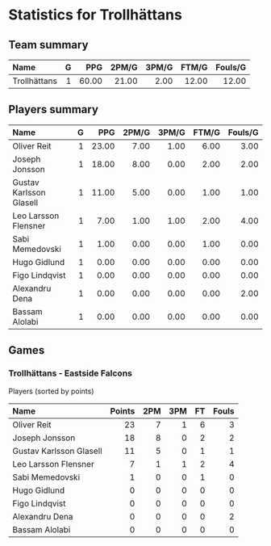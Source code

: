 # Statistics for Trollhättans

## Team summary

| Name | G | PPG | 2PM/G | 3PM/G | FTM/G | Fouls/G |
|:-----|--:|----:|------:|------:|------:|--------:|
| Trollhättans | 1 | 60.00 | 21.00 | 2.00 | 12.00 | 12.00 |

## Players summary

| Name | G | PPG | 2PM/G | 3PM/G | FTM/G | Fouls/G |
|:-----|--:|----:|------:|------:|------:|--------:|
| Oliver Reit | 1 | 23.00 | 7.00 | 1.00 | 6.00 | 3.00 |
| Joseph Jonsson | 1 | 18.00 | 8.00 | 0.00 | 2.00 | 2.00 |
| Gustav Karlsson Glasell | 1 | 11.00 | 5.00 | 0.00 | 1.00 | 1.00 |
| Leo Larsson Flensner | 1 | 7.00 | 1.00 | 1.00 | 2.00 | 4.00 |
| Sabi Memedovski | 1 | 1.00 | 0.00 | 0.00 | 1.00 | 0.00 |
| Hugo Gidlund | 1 | 0.00 | 0.00 | 0.00 | 0.00 | 0.00 |
| Figo Lindqvist | 1 | 0.00 | 0.00 | 0.00 | 0.00 | 0.00 |
| Alexandru Dena | 1 | 0.00 | 0.00 | 0.00 | 0.00 | 2.00 |
| Bassam Alolabi | 1 | 0.00 | 0.00 | 0.00 | 0.00 | 0.00 |

## Games

### Trollhättans - Eastside Falcons

Players (sorted by points)

| Name | Points | 2PM | 3PM | FT | Fouls |
|:-----|-------:|----:|----:|---:|------:|
| Oliver Reit | 23 |  7 |  1 |  6 |  3 |
| Joseph Jonsson | 18 |  8 |  0 |  2 |  2 |
| Gustav Karlsson Glasell | 11 |  5 |  0 |  1 |  1 |
| Leo Larsson Flensner |  7 |  1 |  1 |  2 |  4 |
| Sabi Memedovski |  1 |  0 |  0 |  1 |  0 |
| Hugo Gidlund |  0 |  0 |  0 |  0 |  0 |
| Figo Lindqvist |  0 |  0 |  0 |  0 |  0 |
| Alexandru Dena |  0 |  0 |  0 |  0 |  2 |
| Bassam Alolabi |  0 |  0 |  0 |  0 |  0 |

